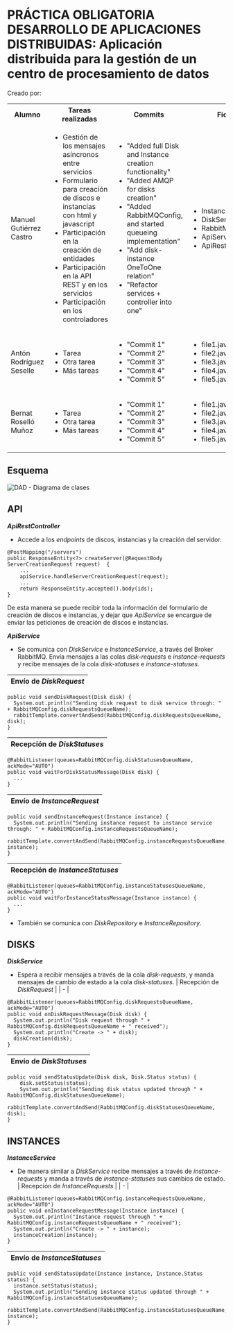 # PRÁCTICA OBLIGATORIA DESARROLLO DE APLICACIONES DISTRIBUIDAS: Aplicación distribuida para la gestión de un centro de procesamiento de datos
Creado por:
<table>
  <tbody>
    <tr>
      <th align="center">Alumno</th>
      <th align="center">Tareas realizadas</th>
      <th align="center">Commits</th>
      <th align="center">Ficheros</th>
    </tr>
    <tr>
      <td align="left">Manuel Gutiérrez Castro</td>
      <td align="left">
        <ul>
          <li>Gestión de los mensajes asíncronos entre servicios</li>
          <li>Formulario para creación de discos e instancias con html y javascript</li>
          <li>Participación en la creación de entidades</li>
          <li>Participación en la API REST y en los servicios</li>
          <li>Participación en los controladores</li>
        </ul>
      </td>
      <td align="left">
        <ul>
          <li>"Added full Disk and Instance creation functionality"</li>
          <li>"Added AMQP for disks creation"</li>
          <li>"Added RabbitMQConfig, and started queueing implementation"</li>
          <li>"Add disk-instance OneToOne relation"</li>
          <li>"Refactor services + controller into one"</li>
        </ul>
      </td>
      <td align="left">
        <ul>
          <li>InstanceService.java</li>
          <li>DiskService.java</li>
          <li>RabbitMQConfig.java</li>
          <li>ApiService.java</li>
          <li>ApiRestController.java</li>
        </ul>
      </td>
    </tr>
    <tr>
      <td align="left">Antón Rodríguez Seselle</td>
      <td align="left">
        <ul>
          <li>Tarea</li>
          <li>Otra tarea</li>
          <li>Más tareas</li>
        </ul>
      </td>
      <td align="left">
        <ul>
          <li>"Commit 1"</li>
          <li>"Commit 2"</li>
          <li>"Commit 3"</li>
          <li>"Commit 4"</li>
          <li>"Commit 5"</li>
        </ul>
      </td>
      <td align="left">
        <ul>
          <li>file1.java</li>
          <li>file2.java</li>
          <li>file3.java</li>
          <li>file4.java</li>
          <li>file5.java</li>
        </ul>
      </td>
    </tr>
    <tr>
      <td align="left">Bernat Roselló Muñoz</td>
      <td align="left">
        <ul>
          <li>Tarea</li>
          <li>Otra tarea</li>
          <li>Más tareas</li>
        </ul>
      </td>
      <td align="left">
        <ul>
          <li>"Commit 1"</li>
          <li>"Commit 2"</li>
          <li>"Commit 3"</li>
          <li>"Commit 4"</li>
          <li>"Commit 5"</li>
        </ul>
      </td>
      <td align="left">
        <ul>
          <li>file1.java</li>
          <li>file2.java</li>
          <li>file3.java</li>
          <li>file4.java</li>
          <li>file5.java</li>
        </ul>
      </td>
    </tr>
  </tbody>
</table>

## Esquema
![DAD - Diagrama de clases](https://github.com/user-attachments/assets/83a83b99-838c-41a8-8f55-94c74e873251)
## API
***ApiRestController***
- Accede a los *endpoints* de discos, instancias y la creación del servidor.
```
@PostMapping("/servers")
public ResponseEntity<?> createServer(@RequestBody ServerCreationRequest request)  {
	...
	apiService.handleServerCreationRequest(request);
	...
	return ResponseEntity.accepted().body(ids);
}
```
De esta manera se puede recibir toda la información del formulario de creación de discos e instancias, y dejar que *ApiService* se encargue de enviar las peticiones de creación de discos e instancias.

***ApiService***
- Se comunica con *DiskService* e *InstanceService*, a través del Broker RabbitMQ. Envía mensajes a las colas *disk-requests* e *instance-requests* y recibe mensajes de la cola *disk-statuses* e *instance-statuses*.

| Envío de *DiskRequest* |
| - |
```
public void sendDiskRequest(Disk disk) {
  System.out.println("Sending disk request to disk service through: " + RabbitMQConfig.diskRequestsQueueName);
  rabbitTemplate.convertAndSend(RabbitMQConfig.diskRequestsQueueName, disk);
}
```
| Recepción de *DiskStatuses* |
| - |
```
@RabbitListener(queues=RabbitMQConfig.diskStatusesQueueName, ackMode="AUTO")
public void waitForDiskStatusMessage(Disk disk) {
  ...
}
```
| Envío de *InstanceRequest* |
| - |
```
public void sendInstanceRequest(Instance instance) {
  System.out.println("Sending instance request to instance service through: " + RabbitMQConfig.instanceRequestsQueueName);
  rabbitTemplate.convertAndSend(RabbitMQConfig.instanceRequestsQueueName, instance);
}
```
| Recepción de *InstanceStatuses* |
| - |
```
@RabbitListener(queues=RabbitMQConfig.instanceStatusesQueueName, ackMode="AUTO")
public void waitForInstanceStatusMessage(Instance instance) {
  ...
}
```
- También se comunica con *DiskRepository* e *InstanceRepository*.
## DISKS
***DiskService***
- Espera a recibir mensajes a través de la cola *disk-requests*, y manda mensajes de cambio de estado a la cola *disk-statuses*.
| Recepción de *DiskRequest* |
| - |
```
@RabbitListener(queues=RabbitMQConfig.diskRequestsQueueName, ackMode="AUTO")
public void onDiskRequestMessage(Disk disk) {
  System.out.println("Disk request through " + RabbitMQConfig.diskRequestsQueueName + " received");
  System.out.println("Create -> " + disk);
  diskCreation(disk);
}
```
| Envío de *DiskStatuses* |
| - |
```
public void sendStatusUpdate(Disk disk, Disk.Status status) {
	disk.setStatus(status);
	System.out.println("Sending disk status updated through " + RabbitMQConfig.diskStatusesQueueName);
	rabbitTemplate.convertAndSend(RabbitMQConfig.diskStatusesQueueName, disk);
}
```
## INSTANCES
***InstanceService***
- De manera similar a *DiskService* recibe mensajes a través de *instance-requests* y manda a través de *instance-statuses* sus cambios de estado.
| Recepción de *InstanceRequests* |
| - |
```
@RabbitListener(queues=RabbitMQConfig.instanceRequestsQueueName, ackMode="AUTO")
public void onInstanceRequestMessage(Instance instance) {
  System.out.println("Instance request through " + RabbitMQConfig.instanceRequestsQueueName + " received");
  System.out.println("Create -> " + instance);
  instanceCreation(instance);
}
```
| Envío de *InstanceStatuses* |
| - |
```
public void sendStatusUpdate(Instance instance, Instance.Status status) {
  instance.setStatus(status);
  System.out.println("Sending instance status updated through " + RabbitMQConfig.instanceStatusesQueueName);
  rabbitTemplate.convertAndSend(RabbitMQConfig.instanceStatusesQueueName, instance);
}
```


